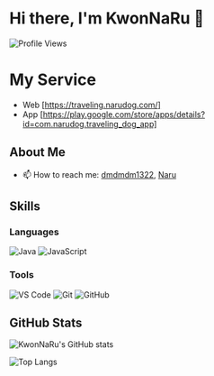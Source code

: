 # Hi there, I'm KwonNaRu 👋

![Profile Views](https://komarev.com/ghpvc/?username=KwonNaRu&color=blue)

# My Service

- Web [https://traveling.narudog.com/]
- App [https://play.google.com/store/apps/details?id=com.narudog.traveling_dog_app]

## About Me

- 📫 How to reach me: [dmdmdm1322](mailto:dmdmdm1322@gmail.com), [Naru](mailto:kwonnaru@kakao.com)

## Skills

### Languages
![Java](https://img.shields.io/badge/Java-007396?style=for-the-badge&logo=java&logoColor=white)
![JavaScript](https://img.shields.io/badge/JavaScript-F7DF1E?style=for-the-badge&logo=javascript&logoColor=black)

### Tools
![VS Code](https://img.shields.io/badge/VS%20Code-007ACC?style=for-the-badge&logo=visual-studio-code&logoColor=white)
![Git](https://img.shields.io/badge/Git-F05032?style=for-the-badge&logo=git&logoColor=white)
![GitHub](https://img.shields.io/badge/GitHub-181717?style=for-the-badge&logo=github&logoColor=white)

## GitHub Stats

![KwonNaRu's GitHub stats](https://github-readme-stats.vercel.app/api?username=KwonNaRu&show_icons=true&theme=radical)

![Top Langs](https://github-readme-stats.vercel.app/api/top-langs/?username=KwonNaRu&layout=compact&theme=radical)
